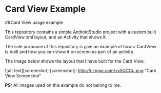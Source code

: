 # Card View Example

##Card View usage example

This repository contains a simple AndroidStudio project with a custom built CardView xml layout, and an Activity that shows it.

The sole purpouse of this repository is give an example of how a CardView is built and how you can show it on screen as part of an activity.

The Image below shows the layout that I have built for the Card View:

![alt text][screenshot]
[screenshot]: http://i.imgur.com/vx5QCCu.png "Card View Screenshot"

<b>PS:</b> All images used on this example do not belong to me.
